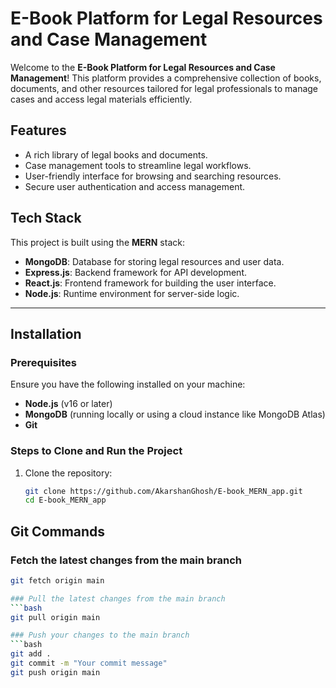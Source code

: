 # E-Book Platform for Legal Resources and Case Management

Welcome to the **E-Book Platform for Legal Resources and Case Management**! This platform provides a comprehensive collection of books, documents, and other resources tailored for legal professionals to manage cases and access legal materials efficiently.

## Features

- A rich library of legal books and documents.
- Case management tools to streamline legal workflows.
- User-friendly interface for browsing and searching resources.
- Secure user authentication and access management.

## Tech Stack

This project is built using the **MERN** stack:
- **MongoDB**: Database for storing legal resources and user data.
- **Express.js**: Backend framework for API development.
- **React.js**: Frontend framework for building the user interface.
- **Node.js**: Runtime environment for server-side logic.

---

## Installation

### Prerequisites
Ensure you have the following installed on your machine:
- **Node.js** (v16 or later)
- **MongoDB** (running locally or using a cloud instance like MongoDB Atlas)
- **Git**

### Steps to Clone and Run the Project

1. Clone the repository:
   ```bash
   git clone https://github.com/AkarshanGhosh/E-book_MERN_app.git
   cd E-book_MERN_app

## Git Commands

### Fetch the latest changes from the main branch
```bash
git fetch origin main

### Pull the latest changes from the main branch
```bash
git pull origin main

### Push your changes to the main branch
```bash
git add .
git commit -m "Your commit message"
git push origin main
